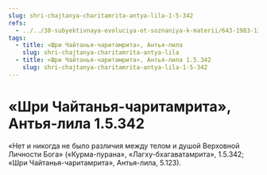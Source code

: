 ```yaml
---
slug: shri-chajtanya-charitamrita-antya-lila-1-5-342
refs:
  - ../../38-subyektivnaya-evoluciya-ot-soznaniya-k-materii/643-1983-11-28-a2-chast-bezgranichnogo-takzhe-bezgranichna.md
tags:
  - title: «Шри Чайтанья-чаритамрита», Антья-лила
    slug: shri-chajtanya-charitamrita-antya-lila
  - title: «Шри Чайтанья-чаритамрита», Антья-лила 1.5.342
    slug: shri-chajtanya-charitamrita-antya-lila-1-5-342
---
```


# «Шри Чайтанья-чаритамрита», Антья-лила 1.5.342

«Нет и никогда не было различия между телом и душой Верховной Личности Бога» («Курма-пурана», «Лагху-бхагаватамрита», 1.5.342; «Шри Чайтанья-чаритамрита», Антья-лила, 5.123).

